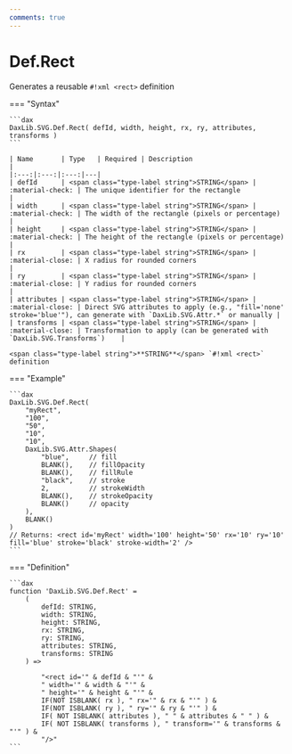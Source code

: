 ```yaml
---
comments: true
---
```


# Def.Rect

Generates a reusable `#!xml <rect>` definition

=== "Syntax"

    ```dax
    DaxLib.SVG.Def.Rect( defId, width, height, rx, ry, attributes, transforms )
    ```

    | Name       | Type   | Required | Description                                                                |
    |:---:|:---:|:---:|---|
    | defId      | <span class="type-label string">STRING</span> | :material-check: | The unique identifier for the rectangle                                   |
    | width      | <span class="type-label string">STRING</span> | :material-check: | The width of the rectangle (pixels or percentage)                         |
    | height     | <span class="type-label string">STRING</span> | :material-check: | The height of the rectangle (pixels or percentage)                        |
    | rx         | <span class="type-label string">STRING</span> | :material-close: | X radius for rounded corners                                              |
    | ry         | <span class="type-label string">STRING</span> | :material-close: | Y radius for rounded corners                                              |
    | attributes | <span class="type-label string">STRING</span> | :material-close: | Direct SVG attributes to apply (e.g., "fill='none' stroke='blue'"), can generate with `DaxLib.SVG.Attr.*` or manually |
    | transforms | <span class="type-label string">STRING</span> | :material-close: | Transformation to apply (can be generated with `DaxLib.SVG.Transforms`)    |

    <span class="type-label string">**STRING**</span> `#!xml <rect>` definition

=== "Example"

    ```dax
    DaxLib.SVG.Def.Rect(
        "myRect",
        "100",
        "50",
        "10",
        "10",
        DaxLib.SVG.Attr.Shapes(
            "blue",     // fill
            BLANK(),    // fillOpacity
            BLANK(),    // fillRule
            "black",    // stroke
            2,          // strokeWidth
            BLANK(),    // strokeOpacity
            BLANK()     // opacity
        ),
        BLANK()
    )
    // Returns: <rect id='myRect' width='100' height='50' rx='10' ry='10' fill='blue' stroke='black' stroke-width='2' />
    ```

=== "Definition"

    ```dax
    function 'DaxLib.SVG.Def.Rect' = 
        (
            defId: STRING,
            width: STRING,
            height: STRING,
            rx: STRING,
            ry: STRING,
            attributes: STRING,
            transforms: STRING
        ) =>

            "<rect id='" & defId & "'" &
            " width='" & width & "'" &
            " height='" & height & "'" &
            IF(NOT ISBLANK( rx ), " rx='" & rx & "'" ) & 
            IF(NOT ISBLANK( ry ), " ry='" & ry & "'" ) &
            IF( NOT ISBLANK( attributes ), " " & attributes & " " ) &
            IF( NOT ISBLANK( transforms ), " transform='" & transforms & "'" ) &
            "/>"
    ```